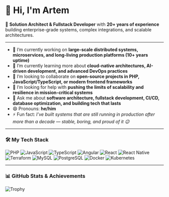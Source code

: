# 👋 Hi, I'm Artem

🚀 **Solution Architect & Fullstack Developer** with **20+ years of experience** building enterprise-grade systems, complex integrations, and scalable architectures.  

---

- 🔭 I’m currently working on **large-scale distributed systems, microservices, and long-living production platforms (10+ years uptime)**  
- 🌱 I’m currently learning more about **cloud-native architectures, AI-driven development, and advanced DevOps practices**  
- 👯 I’m looking to collaborate on **open-source projects in PHP, JavaScript/TypeScript, or modern frontend frameworks**  
- 🤔 I’m looking for help with **pushing the limits of scalability and resilience in mission-critical systems**  
- 💬 Ask me about **software architecture, fullstack development, CI/CD, database optimization, and building tech that lasts**  
- 😄 Pronouns: **he/him**
- ⚡ Fun fact: *I’ve built systems that are still running in production after more than a decade — stable, boring, and proud of it 😉*  

---

### 🛠 My Tech Stack
![PHP](https://img.shields.io/badge/PHP-777BB4?style=for-the-badge&logo=php&logoColor=white)
![JavaScript](https://img.shields.io/badge/JavaScript-F7DF1E?style=for-the-badge&logo=javascript&logoColor=black)
![TypeScript](https://img.shields.io/badge/TypeScript-007ACC?style=for-the-badge&logo=typescript&logoColor=white)
![Angular](https://img.shields.io/badge/Angular-DD0031?style=for-the-badge&logo=angular&logoColor=white)
![React](https://img.shields.io/badge/React-20232A?style=for-the-badge&logo=react&logoColor=61DAFB)
![React Native](https://img.shields.io/badge/React_Native-20232A?style=for-the-badge&logo=react&logoColor=61DAFB)
![Terraform](https://img.shields.io/badge/Terraform-623CE4?style=for-the-badge&logo=terraform&logoColor=white)
![MySQL](https://img.shields.io/badge/MySQL-005C84?style=for-the-badge&logo=mysql&logoColor=white)
![PostgreSQL](https://img.shields.io/badge/PostgreSQL-316192?style=for-the-badge&logo=postgresql&logoColor=white)
![Docker](https://img.shields.io/badge/Docker-2496ED?style=for-the-badge&logo=docker&logoColor=white)
![Kubernetes](https://img.shields.io/badge/Kubernetes-326CE5?style=for-the-badge&logo=kubernetes&logoColor=white)

---

### 📊 GitHub Stats & Achievements
![Trophy](https://github-profile-trophy.vercel.app/?username=artemchalenko)
